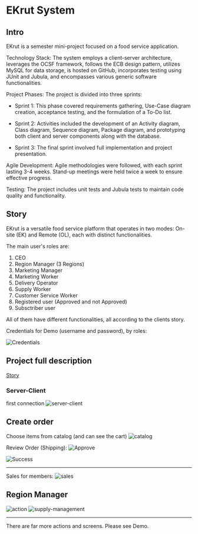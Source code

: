
# EKrut System

## Intro 

EKrut is a semester mini-project focused on a food service application.

Technology Stack: The system employs a client-server architecture, leverages the OCSF framework, follows the ECB design pattern, utilizes MySQL for data storage, is hosted on GitHub, incorporates testing using JUnit and Jubula, and encompasses various generic software functionalities.


Project Phases: The project is divided into three sprints:

* Sprint 1: This phase covered requirements gathering, Use-Case diagram creation, acceptance testing, and the formulation of a To-Do list.

* Sprint 2: Activities included the development of an Activity diagram, Class diagram, Sequence diagram, Package diagram, and prototyping both client and server components along with the database.

* Sprint 3: The final sprint involved full implementation and project presentation.

Agile Development: Agile methodologies were followed, with each sprint lasting 3-4 weeks. Stand-up meetings were held twice a week to ensure effective progress.

Testing: The project includes unit tests and Jubula tests to maintain code quality and functionality.


## Story
EKrut is a versatile food service platform that operates in two modes: On-site (EK) and Remote (OL), each with distinct functionalities.

The main user's roles are:
1. CEO
2. Region Manager (3 Regions)
3. Marketing Manager
4. Marketing Worker
5. Delivery Operator
6. Supply Worker
7. Customer Service Worker
8. Registered user (Approved and not Approved)
9. Subsctriber user


All of them have different functionalities, all according to the clients story.


Credentials for Demo (username and password), by roles:

![Credentials](https://gcdnb.pbrd.co/images/5gjJSOayF49z.png?o=1)

## Project full description

[Story](https://github.com/PoiZeX/EKrut/blob/main/61756_23-1%20Semester%20Project-initial.pdf)


### Server-Client
first connection
![server-client](https://gcdnb.pbrd.co/images/z02J1sZOA1ix.png?o=1)

## Create order
Choose items from catalog (and can see the cart) 
![catalog](https://gcdnb.pbrd.co/images/QlT583KQxaE6.png?o=1)

Review Order (Shipping):
![Approve](https://gcdnb.pbrd.co/images/4XM9ikS9JoDa.png?o=1)


![Success](https://gcdnb.pbrd.co/images/X0EjGTxyVCHB.png?o=1)

___

Sales for members:
![sales](https://gcdnb.pbrd.co/images/NCtvDNJ5Ag2X.png?o=1)


## Region Manager 

![action](https://gcdnb.pbrd.co/images/9w9gONiigUrC.png?o=1)
![supply-management](https://gcdnb.pbrd.co/images/qrvc7SF3Vr74.png?o=1)

___

There are far more actions and screens. Please see Demo.

